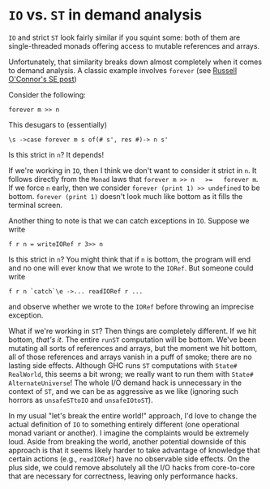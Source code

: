 # `IO` vs. `ST` in demand analysis

`IO` and strict `ST` look fairly similar if you squint some: both of them
are single-threaded monads offering access to mutable references and arrays.


Unfortunately, that similarity breaks down almost completely when it comes to
demand analysis. A classic example involves `forever`
(see [ Russell O'Connor's SE post](http://softwareengineering.stackexchange.com/a/163840/92642))


Consider the following:

```
forever m >> n
```


This desugars to (essentially)

```
\s ->case forever m s of(# s', res #)-> n s'
```


Is this strict in `n`? It depends!


If we're working in `IO`, then I think we don't want to
consider it strict in `n`. It follows directly from the `Monad` laws that
`forever m >> n   >=   forever m`. If we force `n` early, then we consider
`forever (print 1) >> undefined` to be bottom. `forever (print 1)` doesn't
look much like bottom as it fills the terminal screen.


Another thing to note is that we can catch exceptions in `IO`. Suppose we write

```
f r n = writeIORef r 3>> n
```


Is this strict in `n`? You might think that if `n` is bottom, the program will end
and no one will ever know that we wrote to the `IORef`. But someone could write

```
f r n `catch`\e ->... readIORef r ...
```


and observe whether we wrote to the `IORef` before throwing an imprecise exception.


What if we're working in `ST`? Then things are completely different. If we
hit bottom, *that's it*. The entire `runST` computation will be bottom. We've
been mutating all sorts of references and arrays, but the moment we hit bottom, all of those references and arrays
vanish in a puff of smoke; there are no lasting side effects. Although GHC
runs `ST` computations with `State# RealWorld`, this seems a bit wrong;
we really want to run them with `State# AlternateUniverse`! The whole I/O demand hack
is unnecessary in the context of `ST`, and we can be as aggressive as we like (ignoring
such horrors as `unsafeSTtoIO` and `unsafeIOtoST`).


In my usual "let's break the entire world!" approach, I'd love to change the actual definition of `IO`
to something entirely different (one operational monad variant or another). I imagine the complaints
would be extremely loud. Aside from breaking the world, another potential downside of this approach is that it seems
likely harder to take advantage of knowledge that certain actions (e.g., `readIORef`) have no observable side effects.
On the plus side, we could remove absolutely all the I/O hacks from core-to-core that are necessary for
correctness, leaving only performance hacks.
